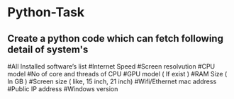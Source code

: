 # Python-Task
## Create a python code which can fetch following detail of system's  
#All Installed software’s list
#Internet Speed
#Screen resolvution
#CPU model
#No of core and threads of CPU
#GPU model ( If exist )
#RAM Size ( In GB )
#Screen size ( like, 15 inch, 21 inch)
#Wifi/Ethernet mac address
#Public IP address
#Windows version
